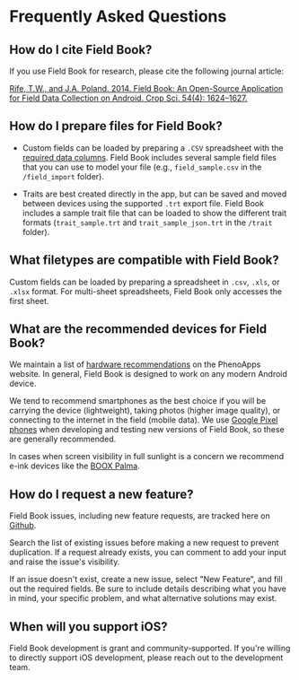 <link rel="stylesheet" type="text/css" href="_styles/styles.css">

# Frequently Asked Questions

## How do I cite Field Book?

If you use Field Book for research, please cite the following journal article:

[Rife, T.W., and J.A. Poland. 2014. Field Book: An Open-Source Application for Field Data Collection on Android. Crop Sci. 54(4): 1624–1627.](http://dx.doi.org/10.2135/cropsci2013.08.0579)

## How do I prepare files for Field Book?

- Custom fields can be loaded by preparing a `.CSV` spreadsheet with the [required data columns](fields.md).
Field Book includes several sample field files that you can use to model your file (e.g., `field_sample.csv` in the `/field_import` folder).

- Traits are best created directly in the app, but can be saved and moved between devices using the supported `.trt` export file.
Field Book includes a sample trait file that can be loaded to show the different trait formats (`trait_sample.trt` and `trait_sample_json.trt` in the `/trait` folder).

## What filetypes are compatible with Field Book?

Custom fields can be loaded by preparing a spreadsheet in `.csv`, `.xls`, or `.xlsx` format.
For multi-sheet spreadsheets, Field Book only accesses the first sheet.

## What are the recommended devices for Field Book?

We maintain a list of [hardware recommendations](https://www.phenoapps.org/hardware/) on the PhenoApps website.
In general, Field Book is designed to work on any modern Android device.

We tend to recommend smartphones as the best choice if you will be carrying the device (lightweight), taking photos (higher image quality), or connecting to the internet in the field (mobile data).
We use [Google Pixel phones](https://store.google.com/category/phones) when developing and testing new versions of Field Book, so these are generally recommended.

In cases when screen visibility in full sunlight is a concern we recommend e-ink devices like the [BOOX Palma](https://shop.boox.com/products/palma).

## How do I request a new feature?

Field Book issues, including new feature requests, are tracked here on [Github](https://github.com/PhenoApps/Field-Book/issues).

Search the list of existing issues before making a new request to prevent duplication.
If a request already exists, you can comment to add your input and raise the issue's visibility.

If an issue doesn't exist, create a new issue, select "New Feature", and fill out the required fields.
Be sure to include details describing what you have in mind, your specific problem, and what alternative solutions may exist.

## When will you support iOS?

Field Book development is grant and community-supported. If you're willing to directly support iOS development, please reach out to the development team.